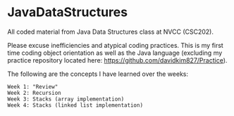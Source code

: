 # JavaDataStructures
All coded material from Java Data Structures class at NVCC (CSC202).

Please excuse inefficiencies and atypical coding practices. This is my first time coding object orientation as well as the Java 
language (excluding my practice repository located here: https://github.com/davidkim827/Practice).

The following are the concepts I have learned over the weeks:

	Week 1: "Review"
	Week 2: Recursion
	Week 3: Stacks (array implementation)
	Week 4: Stacks (linked list implementation)
